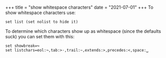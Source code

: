 +++
title = "show whitespace characters"
date = "2021-07-01"
+++
To show whitespace characters use:

```vim
set list (set nolist to hide it)
```

To determine which characters show up as whitespace (since the defaults suck) you can set them with this:

```vim
set showbreak=↪
set listchars=eol:¬,tab:>·,trail:~,extends:>,precedes:<,space:␣
```

